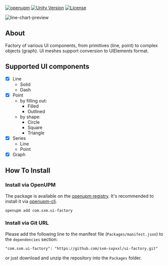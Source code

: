 [![openupm](https://img.shields.io/npm/v/com.sxm.ui-factory?label=openupm&registry_uri=https://package.openupm.com)](https://openupm.com/packages/com.sxm.ui-factory/)
[![Unity Version](https://img.shields.io/badge/unity-2020.3%2B-coral)](https://unity3d.com/get-unity/download)
[![License](https://img.shields.io/badge/license-MIT-green)](https://github.com/sxm-sxpxxl/ui-factory/blob/master/LICENSE.md)

<p align="left">
  <img alt="line-chart-preview" src="https://github.com/sxm-sxpxxl/ui-factory/assets/37039414/3459c8f9-7d07-4830-b0df-2a4a48c9e01a" />
</p>

## About

Factory of various UI components, from primitives (line, point) to complex objects (graph). UI meshes support conversion to UIElements format.

## Supported UI components

- [x] Line
  - Solid
  - Dash
- [x] Point
  - by filling out:
    - Filled
    - Outlined
  - by shape:
    - Circle
    - Square
    - Triangle
- [x] Series
  - Line
  - Point
- [x] Graph

## How To Install
### Install via OpenUPM
The package is available on the [openupm registry](https://openupm.com/). It's recommended to install it via [openupm-cli](https://github.com/openupm/openupm-cli).

```
openupm add com.sxm.ui-factory
```

### Install via Git URL
Please add the following line to the manifest file (`Packages/manifest.json`) to the `dependencies` section:

```
"com.sxm.ui-factory": "https://github.com/sxm-sxpxxl/ui-factory.git"
```

or just download and unzip the repository into the `Packages` folder.
